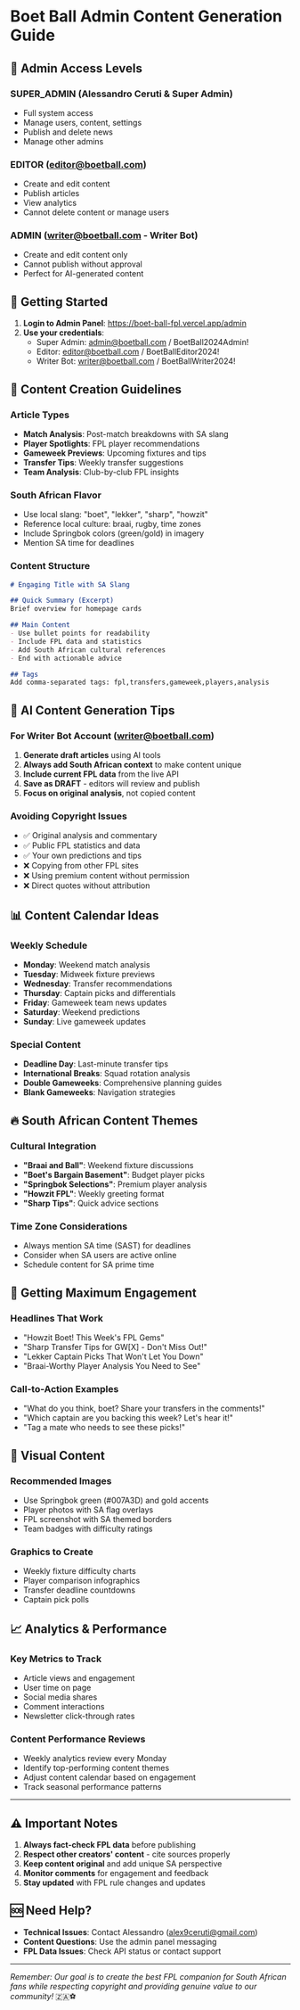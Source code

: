 # Boet Ball Admin Content Generation Guide

## 🔐 Admin Access Levels

### SUPER_ADMIN (Alessandro Ceruti & Super Admin)
- Full system access
- Manage users, content, settings
- Publish and delete news
- Manage other admins

### EDITOR (editor@boetball.com)
- Create and edit content
- Publish articles
- View analytics
- Cannot delete content or manage users

### ADMIN (writer@boetball.com - Writer Bot)
- Create and edit content only
- Cannot publish without approval
- Perfect for AI-generated content

## 🚀 Getting Started

1. **Login to Admin Panel**: https://boet-ball-fpl.vercel.app/admin
2. **Use your credentials**:
   - Super Admin: admin@boetball.com / BoetBall2024Admin!
   - Editor: editor@boetball.com / BoetBallEditor2024!
   - Writer Bot: writer@boetball.com / BoetBallWriter2024!

## 📝 Content Creation Guidelines

### Article Types
- **Match Analysis**: Post-match breakdowns with SA slang
- **Player Spotlights**: FPL player recommendations  
- **Gameweek Previews**: Upcoming fixtures and tips
- **Transfer Tips**: Weekly transfer suggestions
- **Team Analysis**: Club-by-club FPL insights

### South African Flavor
- Use local slang: "boet", "lekker", "sharp", "howzit"
- Reference local culture: braai, rugby, time zones
- Include Springbok colors (green/gold) in imagery
- Mention SA time for deadlines

### Content Structure
```markdown
# Engaging Title with SA Slang

## Quick Summary (Excerpt)
Brief overview for homepage cards

## Main Content
- Use bullet points for readability
- Include FPL data and statistics
- Add South African cultural references
- End with actionable advice

## Tags
Add comma-separated tags: fpl,transfers,gameweek,players,analysis
```

## 🎯 AI Content Generation Tips

### For Writer Bot Account (writer@boetball.com)
1. **Generate draft articles** using AI tools
2. **Always add South African context** to make content unique
3. **Include current FPL data** from the live API
4. **Save as DRAFT** - editors will review and publish
5. **Focus on original analysis**, not copied content

### Avoiding Copyright Issues
- ✅ Original analysis and commentary
- ✅ Public FPL statistics and data
- ✅ Your own predictions and tips
- ❌ Copying from other FPL sites
- ❌ Using premium content without permission
- ❌ Direct quotes without attribution

## 📊 Content Calendar Ideas

### Weekly Schedule
- **Monday**: Weekend match analysis
- **Tuesday**: Midweek fixture previews
- **Wednesday**: Transfer recommendations  
- **Thursday**: Captain picks and differentials
- **Friday**: Gameweek team news updates
- **Saturday**: Weekend predictions
- **Sunday**: Live gameweek updates

### Special Content
- **Deadline Day**: Last-minute transfer tips
- **International Breaks**: Squad rotation analysis
- **Double Gameweeks**: Comprehensive planning guides
- **Blank Gameweeks**: Navigation strategies

## 🔥 South African Content Themes

### Cultural Integration
- **"Braai and Ball"**: Weekend fixture discussions
- **"Boet's Bargain Basement"**: Budget player picks
- **"Springbok Selections"**: Premium player analysis
- **"Howzit FPL"**: Weekly greeting format
- **"Sharp Tips"**: Quick advice sections

### Time Zone Considerations
- Always mention SA time (SAST) for deadlines
- Consider when SA users are active online
- Schedule content for SA prime time

## 🚀 Getting Maximum Engagement

### Headlines That Work
- "Howzit Boet! This Week's FPL Gems"
- "Sharp Transfer Tips for GW[X] - Don't Miss Out!"
- "Lekker Captain Picks That Won't Let You Down"
- "Braai-Worthy Player Analysis You Need to See"

### Call-to-Action Examples
- "What do you think, boet? Share your transfers in the comments!"
- "Which captain are you backing this week? Let's hear it!"
- "Tag a mate who needs to see these picks!"

## 🎨 Visual Content

### Recommended Images
- Use Springbok green (#007A3D) and gold accents
- Player photos with SA flag overlays
- FPL screenshot with SA themed borders
- Team badges with difficulty ratings

### Graphics to Create
- Weekly fixture difficulty charts
- Player comparison infographics  
- Transfer deadline countdowns
- Captain pick polls

## 📈 Analytics & Performance

### Key Metrics to Track
- Article views and engagement
- User time on page
- Social media shares
- Comment interactions
- Newsletter click-through rates

### Content Performance Reviews
- Weekly analytics review every Monday
- Identify top-performing content themes
- Adjust content calendar based on engagement
- Track seasonal performance patterns

---

## ⚠️ Important Notes

1. **Always fact-check FPL data** before publishing
2. **Respect other creators' content** - cite sources properly
3. **Keep content original** and add unique SA perspective
4. **Monitor comments** for engagement and feedback
5. **Stay updated** with FPL rule changes and updates

## 🆘 Need Help?

- **Technical Issues**: Contact Alessandro (alex9ceruti@gmail.com)
- **Content Questions**: Use the admin panel messaging
- **FPL Data Issues**: Check API status or contact support

---

*Remember: Our goal is to create the best FPL companion for South African fans while respecting copyright and providing genuine value to our community!* 🇿🇦⚽
